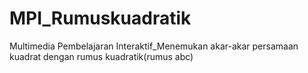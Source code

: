 # MPI_Rumuskuadratik
Multimedia Pembelajaran Interaktif_Menemukan akar-akar persamaan kuadrat dengan rumus kuadratik(rumus abc)

